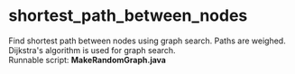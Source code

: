 # shortest_path_between_nodes
Find shortest path between nodes using graph search. Paths are weighed.  
Dijkstra's algorithm is used for graph search.  
Runnable script: **MakeRandomGraph.java**
